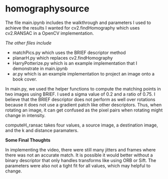# homographysource
 
The file main.ipynb includes the walkthrough and parameters I used to achieve the results I wanted for cv2.findHomography which uses cv2.RANSAC in a OpenCV implementation. 

*The other files include*
- matchPics.py which uses the BRIEF descriptor method
- planarH.py which replaces cv2.findHomography
- HarryPotterize.py which is an example implementation that I demonstrate in main.ipynb
- ar.py which is an example implementation to project an image onto a book cover.
  
In main.py, we used the helper functions to compute the matching points in two images using BRIEF. I used a sigma value of 0.2 and a ratio of 0.75. I believe that the BRIEF descriptor does not perform as well over rotations because it does not use a gradient patch like other descriptors. Thus, when rotating an image, it can get confused as the pixel pairs when rotating might change in intensity.

computeH_ransac takes four values, a source image, a destination image, and the k and distance paramaters.


**Some Final Thoughts**

In implementing the video, there were still many jitters and frames where there was not an accurate match. It is possible it would better without a binary descriptor that only handles transforms like using ORB or Sift. The parameters were also not a tight fit for all values, which may helpful to change. 
